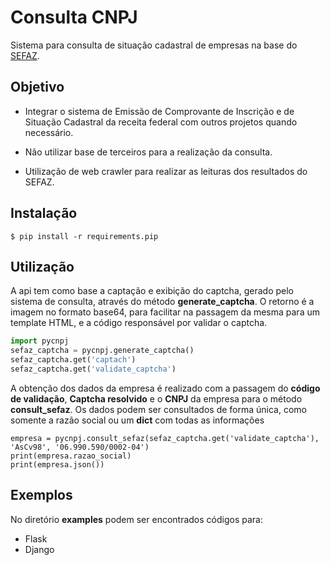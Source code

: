 # Consulta CNPJ 

Sistema para consulta de situação cadastral de empresas na base do [SEFAZ](https://www.receita.fazenda.gov.br/pessoajuridica/cnpj/cnpjreva/cnpjreva_solicitacao.asp).

## Objetivo
* Integrar o sistema de Emissão de Comprovante de Inscrição e de Situação Cadastral da receita federal com outros projetos
quando necessário.

* Não utilizar base de terceiros para a realização da consulta.

* Utilização de web crawler para realizar as leituras dos resultados do SEFAZ.

## Instalação
```
$ pip install -r requirements.pip
```

## Utilização
A api tem como base a captação e exibição do captcha, gerado pelo sistema de consulta, através do método 
**generate_captcha**. O retorno é a imagem no formato base64, para facilitar na passagem da mesma para um template HTML,
e a código responsável por validar o captcha.

```python
import pycnpj
sefaz_captcha = pycnpj.generate_captcha()
sefaz_captcha.get('captach')
sefaz_captcha.get('validate_captcha')
```

A obtenção dos dados da empresa é realizado com a passagem do **código de validação**, **Captcha resolvido** e o **CNPJ** da empresa
para o método **consult_sefaz**.
Os dados podem ser consultados de forma única, como somente a razão social ou um **dict** com todas as informações

```
empresa = pycnpj.consult_sefaz(sefaz_captcha.get('validate_captcha'), 'AsCv98', '06.990.590/0002-04')
print(empresa.razao_social)
print(empresa.json())
```

## Exemplos

No diretório **examples** podem ser encontrados códigos para:
* Flask
* Django